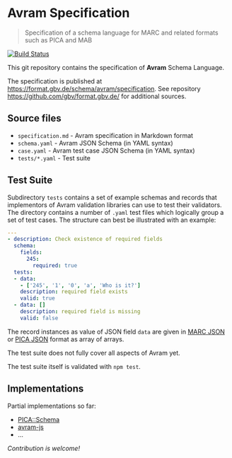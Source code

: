 # Avram Specification

> Specification of a schema language for MARC and related formats such as PICA and MAB

[![Build Status](https://travis-ci.org/gbv/avram.svg?branch=master)](https://travis-ci.org/gbv/avram)

This git repository contains the specification of **Avram** Schema Language.

The specification is published at <https://format.gbv.de/schema/avram/specification>. See repository <https://github.com/gbv/format.gbv.de/> for additional sources.

## Source files

* `specification.md` - Avram specification in Markdown format
* `schema.yaml` - Avram JSON Schema (in YAML syntax)
* `case.yaml` - Avram test case JSON Schema (in YAML syntax)
* `tests/*.yaml` - Test suite

## Test Suite

Subdirectory `tests` contains a set of example schemas and records that
implementors of Avram validation libraries can use to test their validators.
The directory contains a number of `.yaml` test files which logically group a
set of test cases. The structure can best be illustrated with an example: 

~~~yaml
---
- description: Check existence of required fields
  schema:
    fields:
      245:
        required: true
  tests:
  - data:
    - ['245', '1', '0', 'a', 'Who is it?']
    description: required field exists
    valid: true
  - data: []
    description: required field is missing
    valid: false
~~~

The record instances as value of JSON field `data` are given in [MARC JSON]
or [PICA JSON] format as array of arrays.

[MARC JSON]: http://format.gbv.de/marc/json
[PICA JSON]: http://format.gbv.de/pica/json

The test suite does not fully cover all aspects of Avram yet.

The test suite itself is validated with `npm test`.

## Implementations

Partial implementations so far:

* [PICA::Schema](https://metacpan.org/pod/PICA::Schema)
* [avram-js](https://github.com/gbv/avram-js) 
* ...

*Contribution is welcome!*
